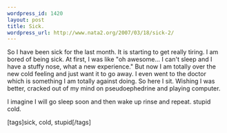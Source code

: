 ```yaml
--- 
wordpress_id: 1420
layout: post
title: Sick.
wordpress_url: http://www.nata2.org/2007/03/18/sick-2/
---
```

<p>So I have been sick for the last month. It is starting to get really tiring. I am bored of being sick. At first, I was like "oh awesome... I can't sleep and I have a stuffy nose, what a new experience." But now I am totally over the new cold feeling and just want it to go away. I even went to the doctor which is something I am totally against doing. So here I sit. Wishing I was better, cracked out of my mind on pseudoephedrine and playing computer. </p> <p>I imagine I will go sleep soon and then wake up rinse and repeat. stupid cold. </p> <div class="wlWriterSmartContent" id="0767317B-992E-4b12-91E0-4F059A8CECA8:4e7367ff-5542-4537-8460-cf6cf068d177" contenteditable="false" style="padding-right: 0px; display: inline; padding-left: 0px; padding-bottom: 0px; margin: 0px; padding-top: 0px">[tags]sick, cold, stupid[/tags]</div>
